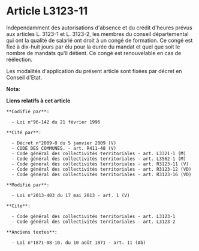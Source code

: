 # Article L3123-11

Indépendamment des autorisations d'absence et du crédit d'heures prévus aux articles L. 3123-1 et L. 3123-2, les membres du
conseil départemental  qui ont la qualité de salarié ont droit à un congé de formation. Ce congé est fixé à dix-huit jours
par élu pour la durée du mandat et quel que soit le nombre de mandats qu'il détient. Ce congé est renouvelable en cas de
réélection. 

Les modalités d'application du présent article sont fixées par décret en Conseil d'Etat.

**Nota:**



**Liens relatifs à cet article**

	**Codifié par**:

	  - Loi n°96-142 du 21 février 1996

	**Cité par**:

	  - Décret n°2009-8 du 5 janvier 2009 (V)
	  - CODE DES COMMUNES. - art. R411-48 (V)
	  - Code général des collectivités territoriales - art. L3321-1 (M)
	  - Code général des collectivités territoriales - art. L3562-1 (M)
	  - Code général des collectivités territoriales - art. R3123-11 (V)
	  - Code général des collectivités territoriales - art. R3123-12 (VD)
	  - Code général des collectivités territoriales - art. R3123-16 (VD)

	**Modifié par**:

	  - Loi n°2013-403 du 17 mai 2013 - art. 1 (V)

	**Cite**:

	  - Code général des collectivités territoriales - art. L3123-1
	  - Code général des collectivités territoriales - art. L3123-2

	**Anciens textes**:

	  - Loi n°1871-08-10. du 10 août 1871 - art. 11 (Ab)

